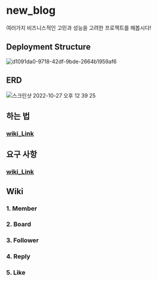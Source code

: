 # new_blog
여러가지 비즈니스적인 고민과 성능을 고려한 프로젝트를 해봅시다!


## Deployment Structure

![d1091da0-9718-42df-9bde-2664b1959af6](https://user-images.githubusercontent.com/77387861/198184773-b4f2c065-b474-49e9-8938-4116f954af4d.png)


## ERD

![스크린샷 2022-10-27 오후 12 39 25](https://user-images.githubusercontent.com/77387861/198185754-4a102fe8-86aa-43cd-8469-7fb9bc344d84.png)

## 하는 법 

### [wiki_Link](https://github.com/ilgolf/new_blog/wiki/Project-%EC%8B%9C%EC%9E%91%EC%9D%B4%EC%9C%A0-&-%ED%95%98%EB%8A%94-%EB%B0%A9%EB%B2%95)

## 요구 사항

### [wiki_Link](https://github.com/ilgolf/new_blog/wiki/%EC%9A%94%EA%B5%AC-%EC%82%AC%ED%95%AD)

## Wiki

### 1. Member

### 2. Board

### 3. Follower

### 4. Reply

### 5. Like
